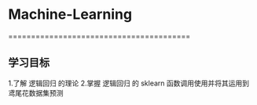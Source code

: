 # Machine-Learning
========================================
## 学习目标
1.了解 逻辑回归 的理论
2.掌握 逻辑回归 的 sklearn 函数调用使用并将其运用到鸢尾花数据集预测


